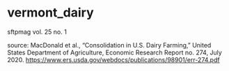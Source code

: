 # vermont_dairy
sftpmag vol. 25 no. 1

source: 
MacDonald et al., “Consolidation in U.S. Dairy Farming,” United States Department of Agriculture, Economic Research Report no. 274, July 2020.
https://www.ers.usda.gov/webdocs/publications/98901/err-274.pdf
